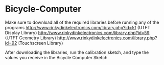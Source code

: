 # Bicycle-Computer
Make sure to download all of the required libraries before running any of the programs
http://www.rinkydinkelectronics.com/library.php?id=51 (UTFT Display Library)
http://www.rinkydinkelectronics.com/library.php?id=59 (UTFT Geometry Library)
http://www.rinkydinkelectronics.com/library.php?id=92 (Touchscreen Library)

After downloading the libraries, run the calibration sketch, and type the values you receive in the Bicycle Computer Sketch
